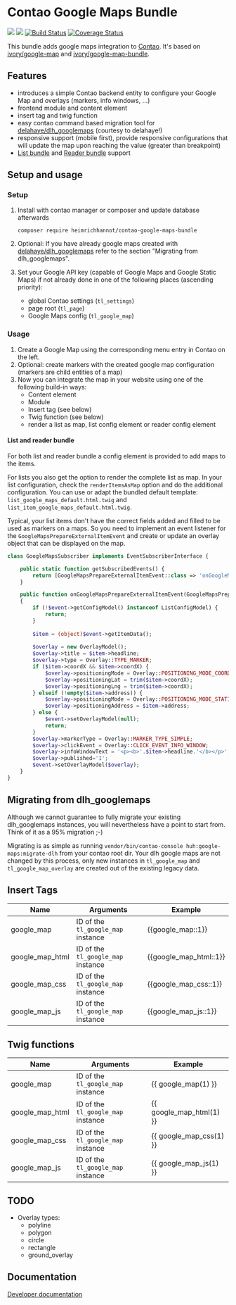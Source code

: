 # Contao Google Maps Bundle

![](https://img.shields.io/packagist/v/heimrichhannot/contao-google-maps-bundle.svg)
![](https://img.shields.io/packagist/dt/heimrichhannot/contao-google-maps-bundle.svg)
[![Build Status](https://travis-ci.org/heimrichhannot/contao-google-maps-bundle.svg?branch=master)](https://travis-ci.org/heimrichhannot/contao-google-maps-bundle)
[![Coverage Status](https://coveralls.io/repos/github/heimrichhannot/contao-google-maps-bundle/badge.svg?branch=master)](https://coveralls.io/github/heimrichhannot/contao-google-maps-bundle?branch=master)

This bundle adds google maps integration to [Contao](https://contao.org/de/). It's based on [ivory/google-map](https://github.com/bresam/ivory-google-map) and [ivory/google-map-bundle](https://github.com/bresam/ivory-google-map-bundle).

## Features

- introduces a simple Contao backend entity to configure your Google Map and overlays (markers, info windows, ...)
- frontend module and content element
- insert tag and twig function
- easy contao command based migration tool for [delahaye/dlh_googlemaps](https://github.com/delahaye/dlh_googlemaps) (courtesy to delahaye!)
- responsive support (mobile first), provide responsive configurations that will update the map upon reaching the value (greater than breakpoint)
- [List bundle](https://github.com/heimrichhannot/contao-list-bundle) and [Reader bundle](https://github.com/heimrichhannot/contao-reader-bundle) support

## Setup and usage

### Setup

1. Install with contao manager or composer and update database afterwards

       composer require heimrichhannot/contao-google-maps-bundle

2. Optional: If you have already google maps created with [delahaye/dlh_googlemaps](https://github.com/delahaye/dlh_googlemaps) refer to the section "Migrating from dlh_googlemaps".
3. Set your Google API key (capable of Google Maps and Google Static Maps) if not already done in one of the following places (ascending priority):
    - global Contao settings (`tl_settings`)
    - page root (`tl_page`)
    - Google Maps config (`tl_google_map`)

### Usage

1. Create a Google Map using the corresponding menu entry in Contao on the left.
2. Optional: create markers with the created google map configuration (markers are child entities of a map)
4. Now you can integrate the map in your website using one of the following build-in ways:
    - Content element
    - Module
    - Insert tag (see below)
    - Twig function (see below)
    - render a list as map, list config element or reader config element

#### List and reader bundle

For both list and reader bundle a config element is provided to add maps to the items.

For lists you also get the option to render the complete list as map. 
In your list configuration, check the `renderItemsAsMap` option and do the additional configuration.
You can use or adapt the bundled default template: `list_google_maps_default.html.twig` and `list_item_google_maps_default.html.twig`.

Typical, your list items don't have the correct fields added and filled to be used as markers on a maps.
So you need to implement an event listener for the `GoogleMapsPrepareExternalItemEvent` 
and create or update an overlay object that can be displayed on the map.

```php
class GoogleMapsSubscriber implements EventSubscriberInterface {

    public static function getSubscribedEvents() {
        return [GoogleMapsPrepareExternalItemEvent::class => 'onGoogleMapsPrepareExternalItemEvent',];
    }

    public function onGoogleMapsPrepareExternalItemEvent(GoogleMapsPrepareExternalItemEvent $event): void
    {
        if (!$event->getConfigModel() instanceof ListConfigModel) {
            return;
        }
        
        $item = (object)$event->getItemData();
        
        $overlay = new OverlayModel();
        $overlay->title = $item->headline;
        $overlay->type = Overlay::TYPE_MARKER;
        if ($item->coordX && $item->coordX) {
            $overlay->positioningMode = Overlay::POSITIONING_MODE_COORDINATE;
            $overlay->positioningLat = trim($item->coordX);
            $overlay->positioningLng = trim($item->coordX);
        } elseif (!empty($item->address)) {
            $overlay->positioningMode = Overlay::POSITIONING_MODE_STATIC_ADDRESS;
            $overlay->positioningAddress = $item->address;
        } else {
            $event->setOverlayModel(null);
            return;
        }
        $overlay->markerType = Overlay::MARKER_TYPE_SIMPLE;
        $overlay->clickEvent = Overlay::CLICK_EVENT_INFO_WINDOW;
        $overlay->infoWindowText = '<p><b>'.$item->headline.'</b></p>';
        $overlay->published='1';
        $event->setOverlayModel($overlay);
    }
}
```





## Migrating from dlh_googlemaps

Although we cannot guarantee to fully migrate your existing dlh_googlemaps instances, you will nevertheless have a point to start from. Think of it as a 95% migration ;-)

Migrating is as simple as running `vendor/bin/contao-console huh:google-maps:migrate-dlh` from your contao root dir. Your dlh google maps are not changed by this process, only new instances in `tl_google_map` and `tl_google_map_overlay` are created out of the existing legacy data.

## Insert Tags

Name | Arguments | Example
---- | --------- | -------
google_map | ID of the `tl_google_map` instance | {{google_map::1}}
google_map_html | ID of the `tl_google_map` instance | {{google_map_html::1}}
google_map_css | ID of the `tl_google_map` instance | {{google_map_css::1}}
google_map_js | ID of the `tl_google_map` instance | {{google_map_js::1}}

## Twig functions

Name | Arguments | Example
---- | --------- | -------
google_map | ID of the `tl_google_map` instance | {{ google_map(1) }}
google_map_html | ID of the `tl_google_map` instance | {{ google_map_html(1) }}
google_map_css | ID of the `tl_google_map` instance | {{ google_map_css(1) }}
google_map_js | ID of the `tl_google_map` instance | {{ google_map_js(1) }}

## TODO

- Overlay types:
    - polyline
    - polygon
    - circle
    - rectangle
    - ground_overlay
    
## Documentation

[Developer documentation](docs/developers.md)